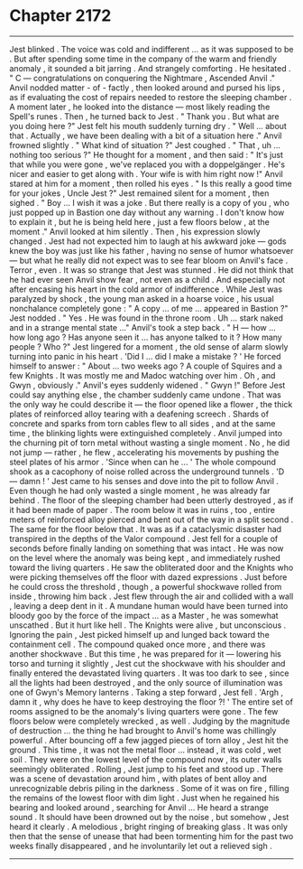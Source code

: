 
# Chapter 2172


---

Jest blinked . The voice was cold and indifferent … as it was supposed to be . But after spending some time in the company of the warm and friendly anomaly , it sounded a bit jarring . And strangely comforting .
He hesitated . " C — congratulations on conquering the Nightmare , Ascended Anvil ."
Anvil nodded matter - of - factly , then looked around and pursed his lips , as if evaluating the cost of repairs needed to restore the sleeping chamber . A moment later , he looked into the distance — most likely reading the Spell's runes . Then , he turned back to Jest .
" Thank you . But what are you doing here ?"
Jest felt his mouth suddenly turning dry .
" Well … about that . Actually , we have been dealing with a bit of a situation here ."
Anvil frowned slightly . " What kind of situation ?"
Jest coughed . " That , uh … nothing too serious ?"
He thought for a moment , and then said :
" It's just that while you were gone , we've replaced you with a doppelgänger . He's nicer and easier to get along with . Your wife is with him right now !"
Anvil stared at him for a moment , then rolled his eyes . " Is this really a good time for your jokes , Uncle Jest ?"
Jest remained silent for a moment , then sighed . " Boy … I wish it was a joke . But there really is a copy of you , who just popped up in Bastion one day without any warning . I don't know how to explain it , but he is being held here , just a few floors below , at the moment ."
Anvil looked at him silently . Then , his expression slowly changed . Jest had not expected him to laugh at his awkward joke — gods knew the boy was just like his father , having no sense of humor whatsoever — but what he really did not expect was to see fear bloom on Anvil's face .
Terror , even . It was so strange that Jest was stunned . He did not think that he had ever seen Anvil show fear , not even as a child . And especially not after encasing his heart in the cold armor of indifference .
While Jest was paralyzed by shock , the young man asked in a hoarse voice , his usual nonchalance completely gone :
" A copy … of me … appeared in Bastion ?"
Jest nodded .
" Yes . He was found in the throne room . Uh … stark naked and in a strange mental state …"
Anvil's took a step back . " H — how ... how long ago ? Has anyone seen it … has anyone talked to it ? How many people ? Who ?"
Jest lingered for a moment , the old sense of alarm slowly turning into panic in his heart .
'Did I … did I make a mistake ? '
He forced himself to answer :
" About … two weeks ago ? A couple of Squires and a few Knights . It was mostly me and Madoc watching over him . Oh , and Gwyn , obviously ."
Anvil's eyes suddenly widened . " Gwyn !"
Before Jest could say anything else , the chamber suddenly came undone . That was the only way he could describe it — the floor opened like a flower , the thick plates of reinforced alloy tearing with a deafening screech . Shards of concrete and sparks from torn cables flew to all sides , and at the same time , the blinking lights were extinguished completely . Anvil jumped into the churning pit of torn metal without wasting a single moment . No , he did not jump — rather , he flew , accelerating his movements by pushing the steel plates of his armor . 'Since when can he ... '
The whole compound shook as a cacophony of noise rolled across the underground tunnels . 'D — damn ! '
Jest came to his senses and dove into the pit to follow Anvil . Even though he had only wasted a single moment , he was already far behind . The floor of the sleeping chamber had been utterly destroyed , as if it had been made of paper . The room below it was in ruins , too , entire meters of reinforced alloy pierced and bent out of the way in a split second . The same for the floor below that . It was as if a cataclysmic disaster had transpired in the depths of the Valor compound . Jest fell for a couple of seconds before finally landing on something that was intact . He was now on the level where the anomaly was being kept , and immediately rushed toward the living quarters . He saw the obliterated door and the Knights who were picking themselves off the floor with dazed expressions . Just before he could cross the threshold , though , a powerful shockwave rolled from inside , throwing him back . Jest flew through the air and collided with a wall , leaving a deep dent in it . A mundane human would have been turned into bloody goo by the force of the impact … as a Master , he was somewhat unscathed .
But it hurt like hell . The Knights were alive , but unconscious . Ignoring the pain , Jest picked himself up and lunged back toward the containment cell . The compound quaked once more , and there was another shockwave . But this time , he was prepared for it — lowering his torso and turning it slightly , Jest cut the shockwave with his shoulder and finally entered the devastated living quarters . It was too dark to see , since all the lights had been destroyed , and the only source of illumination was one of Gwyn's Memory lanterns .
Taking a step forward , Jest fell . 'Argh , damn it , why does he have to keep destroying the floor ?! '
The entire set of rooms assigned to be the anomaly's living quarters were gone . The few floors below were completely wrecked , as well . Judging by the magnitude of destruction … the thing he had brought to Anvil's home was chillingly powerful . After bouncing off a few jagged pieces of torn alloy , Jest hit the ground . This time , it was not the metal floor … instead , it was cold , wet soil . They were on the lowest level of the compound now , its outer walls seemingly obliterated . Rolling , Jest jump to his feet and stood up . There was a scene of devastation around him , with plates of bent alloy and unrecognizable debris piling in the darkness . Some of it was on fire , filling the remains of the lowest floor with dim light .
Just when he regained his bearing and looked around , searching for Anvil …
He heard a strange sound . It should have been drowned out by the noise , but somehow , Jest heard it clearly . A melodious , bright ringing of breaking glass .
It was only then that the sense of unease that had been tormenting him for the past two weeks finally disappeared , and he involuntarily let out a relieved sigh .

---

